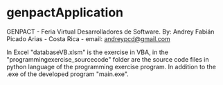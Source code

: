 # genpactApplication
GENPACT - Feria Virtual Desarrolladores de Software.
By: Andrey Fabián Picado Arias - Costa Rica - email: andreypcd@gmail.com

In Excel "databaseVB.xlsm" is the exercise in VBA, in the "programmingexercise_sourcecode" folder are the source code files in python language of the programming exercise program. In addition to the .exe of the developed program "main.exe".
